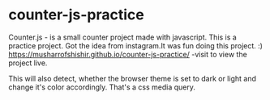# counter-js-practice
Counter.js - is a small counter project made with javascript. This is a practice project.
Got the idea from instagram.It was fun doing this project. :)
https://musharrofshishir.github.io/counter-js-practice/ -visit to view the project live.

This will also detect, whether the browser theme is set to dark or light and change it's color accordingly. That's a css media query.
